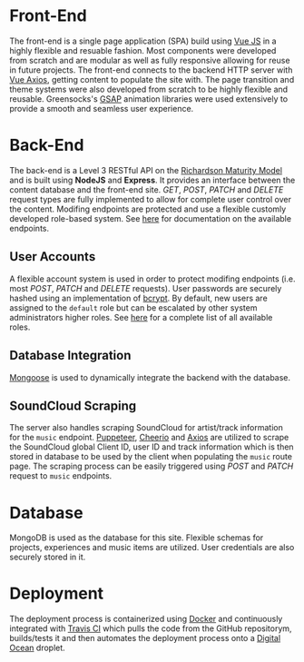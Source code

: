 # Front-End

The front-end is a single page application (SPA) build using [Vue JS](https://vuejs.org/) in a highly flexible and resuable fashion. Most components were developed from scratch and are modular as well as fully responsive allowing for reuse in future projects. The front-end connects to the backend HTTP server with [Vue Axios](https://www.npmjs.com/package/vue-axios), getting content to populate the site with. The page transition and theme systems were also developed from scratch to be highly flexible and reusable. Greensocks's [GSAP](https://greensock.com/gsap) animation libraries were used extensively to provide a smooth and seamless user experience.

# Back-End

The back-end is a Level 3 RESTful API on the [Richardson Maturity Model](https://martinfowler.com/articles/richardsonMaturityModel.html) and is built using **NodeJS** and **Express**. It provides an interface between the content database and the front-end site. *GET*, *POST*, *PATCH* and *DELETE* request types are fully implemented to allow for complete user control over the content. Modifing endpoints are protected and use a flexible customly developed role-based system. See [here](https://github.com/alex-greff/personal-website/tree/master/server#http-requests) for documentation on the available endpoints.

## User Accounts

A flexible account system is used in order to protect modifing endpoints (i.e. most *POST*, *PATCH* and *DELETE* requests). User passwords are securely hashed using an implementation of [bcrypt](https://www.npmjs.com/package/bcryptjs). By default, new users are assigned to the `default` role but can be escalated by other system administrators higher roles. See [here](https://github.com/alex-greff/personal-website/tree/master/server#roles) for a complete list of all available roles.

## Database Integration

[Mongoose](https://mongoosejs.com/) is used to dynamically integrate the backend with the database.

## SoundCloud Scraping

The server also handles scraping SoundCloud for artist/track information for the `music` endpoint. [Puppeteer](https://github.com/GoogleChrome/puppeteer), [Cheerio](https://github.com/cheeriojs/cheerio) and [Axios](https://github.com/axios/axios) are utilized to scrape the SoundCloud global Client ID, user ID and track information which is then stored in database to be used by the client when populating the `music` route page. The scraping process can be easily triggered using *POST* and *PATCH* request to `music` endpoints.


# Database

MongoDB is used as the database for this site. Flexible schemas for projects, experiences and music items are utilized. User credentials are also securely stored in it. 

# Deployment

The deployment process is containerized using [Docker](https://www.docker.com/) and continuously integrated with [Travis CI](https://travis-ci.org/) which pulls the code from the GitHub repositorym, builds/tests it and then automates the deployment process onto a [Digital Ocean](https://www.digitalocean.com/) droplet.